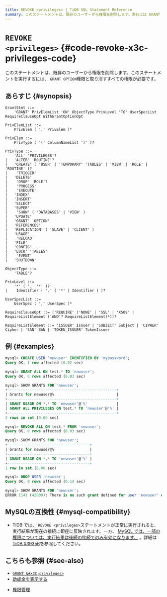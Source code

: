 ```yaml
---
title: REVOKE <privileges> | TiDB SQL Statement Reference
summary: このステートメントは、既存のユーザーから権限を削除します。実行には GRANT OPTION 権限と取り消すすべての権限が必要です。MySQLの互換性では、TiDBでは即座に反映されますが、MySQLでは後続の接続でのみ有効になります。
---
```


# <code>REVOKE &#x3C;privileges></code> {#code-revoke-x3c-privileges-code}

このステートメントは、既存のユーザーから権限を削除します。このステートメントを実行するには、 `GRANT OPTION`権限と取り消すすべての権限が必要です。

## あらすじ {#synopsis}

```ebnf+diagram
GrantStmt ::=
    'GRANT' PrivElemList 'ON' ObjectType PrivLevel 'TO' UserSpecList RequireClauseOpt WithGrantOptionOpt

PrivElemList ::=
    PrivElem ( ',' PrivElem )*

PrivElem ::=
    PrivType ( '(' ColumnNameList ')' )?

PrivType ::=
    'ALL' 'PRIVILEGES'?
|   'ALTER' 'ROUTINE'?
|   'CREATE' ( 'USER' | 'TEMPORARY' 'TABLES' | 'VIEW' | 'ROLE' | 'ROUTINE' )?
|    'TRIGGER'
|   'DELETE'
|    'DROP' 'ROLE'?
|    'PROCESS'
|    'EXECUTE'
|   'INDEX'
|   'INSERT'
|   'SELECT'
|   'SUPER'
|    'SHOW' ( 'DATABASES' | 'VIEW' )
|   'UPDATE'
|   'GRANT' 'OPTION'
|   'REFERENCES'
|   'REPLICATION' ( 'SLAVE' | 'CLIENT' )
|   'USAGE'
|    'RELOAD'
|   'FILE'
|   'CONFIG'
|   'LOCK' 'TABLES'
|    'EVENT'
|   'SHUTDOWN'

ObjectType ::=
    'TABLE'?

PrivLevel ::=
    '*' ( '.' '*' )?
|    Identifier ( '.' ( '*' | Identifier ) )?

UserSpecList ::=
    UserSpec ( ',' UserSpec )*

RequireClauseOpt ::= ('REQUIRE' ('NONE' | 'SSL' | 'X509' | RequireListElement ('AND'? RequireListElement)*))?

RequireListElement ::= 'ISSUER' Issuer | 'SUBJECT' Subject | 'CIPHER' Cipher | 'SAN' SAN | 'TOKEN_ISSUER' TokenIssuer
```

## 例 {#examples}

```sql
mysql> CREATE USER 'newuser' IDENTIFIED BY 'mypassword';
Query OK, 1 row affected (0.02 sec)

mysql> GRANT ALL ON test.* TO 'newuser';
Query OK, 0 rows affected (0.03 sec)

mysql> SHOW GRANTS FOR 'newuser';
+-------------------------------------------------+
| Grants for newuser@%                            |
+-------------------------------------------------+
| GRANT USAGE ON *.* TO 'newuser'@'%'             |
| GRANT ALL PRIVILEGES ON test.* TO 'newuser'@'%' |
+-------------------------------------------------+
2 rows in set (0.00 sec)

mysql> REVOKE ALL ON test.* FROM 'newuser';
Query OK, 0 rows affected (0.03 sec)

mysql> SHOW GRANTS FOR 'newuser';
+-------------------------------------+
| Grants for newuser@%                |
+-------------------------------------+
| GRANT USAGE ON *.* TO 'newuser'@'%' |
+-------------------------------------+
1 row in set (0.00 sec)

mysql> DROP USER 'newuser';
Query OK, 0 rows affected (0.14 sec)

mysql> SHOW GRANTS FOR 'newuser';
ERROR 1141 (42000): There is no such grant defined for user 'newuser' on host '%'
```

## MySQLの互換性 {#mysql-compatibility}

-   TiDB では、 `REVOKE <privileges>`ステートメントが正常に実行されると、実行結果が現在の接続に即座に反映されます。一方、 [MySQL では、一部の権限については、実行結果は後続の接続でのみ有効になります。](https://dev.mysql.com/doc/refman/8.0/en/privilege-changes.html) 。詳細は[TiDB #39356](https://github.com/pingcap/tidb/issues/39356)を参照してください。

## こちらも参照 {#see-also}

-   [`GRANT &#x3C;privileges>`](/sql-statements/sql-statement-grant-privileges.md)
-   [助成金を表示する](/sql-statements/sql-statement-show-grants.md)

<CustomContent platform="tidb">

-   [権限管理](/privilege-management.md)

</CustomContent>
